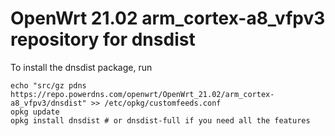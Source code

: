 OpenWrt 21.02 arm_cortex-a8_vfpv3 repository for dnsdist
========

To install the dnsdist package, run

```
echo "src/gz pdns https://repo.powerdns.com/openwrt/OpenWrt_21.02/arm_cortex-a8_vfpv3/dnsdist" >> /etc/opkg/customfeeds.conf
opkg update
opkg install dnsdist # or dnsdist-full if you need all the features
```
